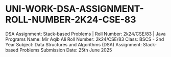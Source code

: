 # UNI-WORK-DSA-ASSIGNMENT-ROLL-NUMBER-2K24-CSE-83
DSA Assignment: Stack-based Problems | Roll Number: 2k24/CSE/83 | Java Programs
Name: Mir Aqib Ali
Roll Number: 2k24/CSE/83
Class: BSCS - 2nd Year
Subject: Data Structures and Algorithms (DSA)
Assignment: Stack-based Problems
Submission Date: 25th June 2025


